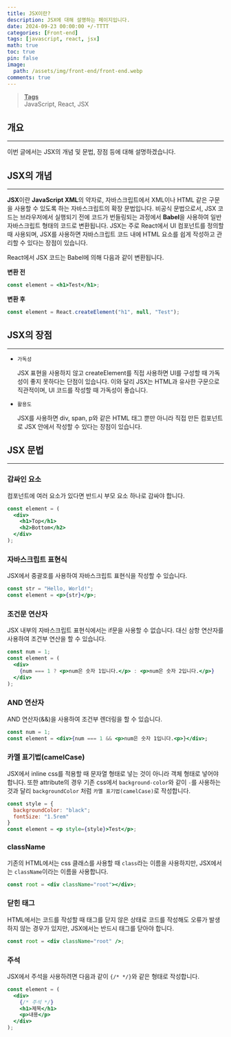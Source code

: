 ```yaml
---
title: JSX이란?
description: JSX에 대해 설명하는 페이지입니다.
date: 2024-09-23 00:00:00 +/-TTTT
categories: [Front-end]
tags: [javascript, react, jsx]
math: true
toc: true
pin: false
image:
  path: /assets/img/front-end/front-end.webp
comments: true
---
```


<blockquote class="prompt-info"><p><strong><u>Tags</u></strong> <br />
JavaScript, React, JSX</p></blockquote>

## 개요

<hr />

이번 글에서는 JSX의 개념 및 문법, 장점 등에 대해 설명하겠습니다.

## JSX의 개념

<hr />

<b>JSX</b>이란 <b>JavaScript XML</b>의 약자로, 자바스크립트에서 XML이나 HTML 같은 구문을 사용할 수 있도록 하는 자바스크립트의 확장 문법입니다. 비공식 문법으로서, JSX 코드는 브라우저에서 실행되기 전에 코드가 번들링되는 과정에서 <b>Babel</b>을 사용하여 일반 자바스크립트 형태의 코드로 변환됩니다. JSX는 주로 React에서 UI 컴포넌트를 정의할 때 사용되며, JSX를 사용하면 자바스크립트 코드 내에 HTML 요소를 쉽게 작성하고 관리할 수 있다는 장점이 있습니다.

React에서 JSX 코드는 Babel에 의해 다음과 같이 변환됩니다.

<b>변환 전</b>

```jsx
const element = <h1>Test</h1>;
```

<b>변환 후</b>

```javascript
const element = React.createElement("h1", null, "Test");
```

## JSX의 장점

<hr />

- `가독성`

  JSX 표현을 사용하지 않고 createElement를 직접 사용하면 UI를 구성할 때 가독성이 좋지 못하다는 단점이 있습니다. 이와 달리 JSX는 HTML과 유사한 구문으로 직관적이며, UI 코드를 작성할 때 가독성이 좋습니다.

- `활용도`

  JSX를 사용하면 div, span, p와 같은 HTML 태그 뿐만 아니라 직접 만든 컴포넌트로 JSX 안에서 작성할 수 있다는 장점이 있습니다.

## JSX 문법

<hr />

### 감싸인 요소

컴포넌트에 여러 요소가 있다면 반드시 부모 요소 하나로 감싸야 합니다.

```jsx
const element = (
  <div>
    <h1>Top</h1>
    <h2>Bottom</h2>
  </div>
);
```

### 자바스크립트 표현식

JSX에서 중괄호를 사용하여 자바스크립트 표현식을 작성할 수 있습니다.

```jsx
const str = "Hello, World!";
const element = <p>{str}</p>;
```

### 조건문 연산자

JSX 내부의 자바스크립트 표현식에서는 if문을 사용할 수 없습니다. 대신 삼항 연산자를 사용하여 조건부 연산을 할 수 있습니다.

```jsx
const num = 1;
const element = (
  <div>
    {num === 1 ? <p>num은 숫자 1입니다.</p> : <p>num은 숫자 2입니다.</p>}
  </div>
);
```

### AND 연산자

AND 연산자(&&)을 사용하여 조건부 렌더링을 할 수 있습니다.

```jsx
const num = 1;
const element = <div>{num === 1 && <p>num은 숫자 1입니다.<p>}</div>;
```

### 카멜 표기법(camelCase)

JSX에서 inline css를 적용할 때 문자열 형태로 넣는 것이 아니라 객체 형태로 넣어야 합니다. 또한 attribute의 경우 기존 css에서 `background-color`와 같이 `-`를 사용하는 것과 달리 `backgroundColor` 처럼 `카멜 표기법(camelCase)`로 작성합니다.

```jsx
const style = {
  backgroundColor: "black";
  fontSize: "1.5rem"
}
const element = <p style={style}>Test</p>;
```

### className

기존의 HTML에서는 css 클래스를 사용할 때 `class`라는 이름을 사용하지만, JSX에서는 `className`이라는 이름을 사용합니다.

```jsx
const root = <div className="root"></div>;
```

### 닫힌 태그

HTML에서는 코드를 작성할 때 태그를 닫지 않은 상태로 코드를 작성해도 오류가 발생하지 않는 경우가 있지만, JSX에서는 반드시 태그를 닫아야 합니다.

```jsx
const root = <div className="root" />;
```

### 주석

JSX에서 주석을 사용하려면 다음과 같이 `{/* */}`와 같은 형태로 작성합니다.

```jsx
const element = (
  <div>
    {/* 주석 */}
    <h1>제목</h1>
    <p>내용</p>
  </div>
);
```
